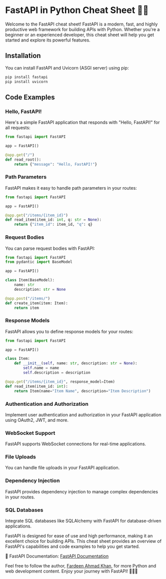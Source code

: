 # FastAPI in Python Cheat Sheet 🚀🐍

Welcome to the FastAPI cheat sheet! FastAPI is a modern, fast, and highly productive web framework for building APIs with Python. Whether you're a beginner or an experienced developer, this cheat sheet will help you get started and explore its powerful features.

## Installation

You can install FastAPI and Uvicorn (ASGI server) using pip:

```python
pip install fastapi
pip install uvicorn
```

## Code Examples

### Hello, FastAPI!

Here's a simple FastAPI application that responds with "Hello, FastAPI!" for all requests:

```python
from fastapi import FastAPI

app = FastAPI()

@app.get("/")
def read_root():
    return {"message": "Hello, FastAPI!"}
```

### Path Parameters

FastAPI makes it easy to handle path parameters in your routes:

```python
from fastapi import FastAPI

app = FastAPI()

@app.get("/items/{item_id}")
def read_item(item_id: int, q: str = None):
    return {"item_id": item_id, "q": q}
```

### Request Bodies

You can parse request bodies with FastAPI:

```python
from fastapi import FastAPI
from pydantic import BaseModel

app = FastAPI()

class Item(BaseModel):
    name: str
    description: str = None

@app.post("/items/")
def create_item(item: Item):
    return item
```

### Response Models

FastAPI allows you to define response models for your routes:

```python
from fastapi import FastAPI

app = FastAPI()

class Item:
    def __init__(self, name: str, description: str = None):
        self.name = name
        self.description = description

@app.get("/items/{item_id}", response_model=Item)
def read_item(item_id: int):
    return Item(name="Item Name", description="Item Description")
```

### Authentication and Authorization

Implement user authentication and authorization in your FastAPI application using OAuth2, JWT, and more.

### WebSocket Support

FastAPI supports WebSocket connections for real-time applications.

### File Uploads

You can handle file uploads in your FastAPI application.

### Dependency Injection

FastAPI provides dependency injection to manage complex dependencies in your routes.

### SQL Databases

Integrate SQL databases like SQLAlchemy with FastAPI for database-driven applications.

FastAPI is designed for ease of use and high performance, making it an excellent choice for building APIs. This cheat sheet provides an overview of FastAPI's capabilities and code examples to help you get started.

📖 FastAPI Documentation: [FastAPI Documentation](https://fastapi.tiangolo.com/)

Feel free to follow the author, [Fardeen Ahmad Khan](https://github.com/I-Fardeen), for more Python and web development content. Enjoy your journey with FastAPI! 🚀🐍🌟
